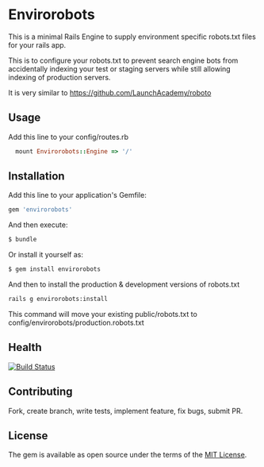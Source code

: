 # Envirorobots

This is a minimal Rails Engine to supply environment specific robots.txt files for your rails app.

This is to configure your robots.txt to prevent search engine bots from accidentally indexing your test or staging servers while still allowing indexing of production servers.

It is very similar to https://github.com/LaunchAcademy/roboto

## Usage

Add this line to your config/routes.rb

```ruby
  mount Envirorobots::Engine => '/'
```

## Installation
Add this line to your application's Gemfile:

```ruby
gem 'envirorobots'
```

And then execute:
```bash
$ bundle
```

Or install it yourself as:
```bash
$ gem install envirorobots
```

And then to install the production & development versions of robots.txt
```bash
rails g envirorobots:install
```

This command will move your existing public/robots.txt to config/envirorobots/production.robots.txt

## Health
[![Build Status](https://travis-ci.org/trammel/envirorobots.svg?branch=master)](https://travis-ci.org/trammel/envirorobots/builds)

## Contributing
Fork, create branch, write tests, implement feature, fix bugs, submit PR.

## License
The gem is available as open source under the terms of the [MIT License](http://opensource.org/licenses/MIT).
